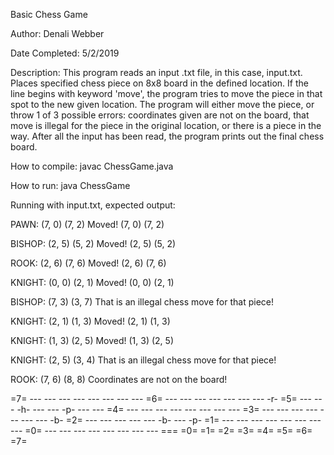 Basic Chess Game

Author: Denali Webber

Date Completed: 5/2/2019

Description: This program reads an input .txt file, in this case, input.txt. Places specified chess piece on 8x8 board in the defined location. If the line begins with keyword 'move', the program tries to move the piece in that spot to the new given location. The program will either move the piece, or throw 1 of 3 possible errors: coordinates given are not on the board, that move is illegal for the piece in the original location, or there is a piece in the way. After all the input has been read, the program prints out the final chess board.

How to compile: javac ChessGame.java

How to run: java ChessGame

Running with input.txt, expected output:

PAWN: (7, 0) (7, 2)
Moved! (7, 0) (7, 2)

BISHOP: (2, 5) (5, 2)
Moved! (2, 5) (5, 2)

ROOK: (2, 6) (7, 6)
Moved! (2, 6) (7, 6)

KNIGHT: (0, 0) (2, 1)
Moved! (0, 0) (2, 1)

BISHOP: (7, 3) (3, 7)
That is an illegal chess move for that piece!

KNIGHT: (2, 1) (1, 3)
Moved! (2, 1) (1, 3)

KNIGHT: (1, 3) (2, 5)
Moved! (1, 3) (2, 5)

KNIGHT: (2, 5) (3, 4)
That is an illegal chess move for that piece!

ROOK: (7, 6) (8, 8)
Coordinates are not on the board!

=7= --- --- --- --- --- --- --- ---
=6= --- --- --- --- --- --- --- -r-
=5= --- --- -h- --- --- -p- --- ---
=4= --- --- --- --- --- --- --- ---
=3= --- --- --- --- --- --- --- -b-
=2= --- --- --- --- --- -b- --- -p-
=1= --- --- --- --- --- --- --- ---
=0= --- --- --- --- --- --- --- ---
=== =0= =1= =2= =3= =4= =5= =6= =7=
